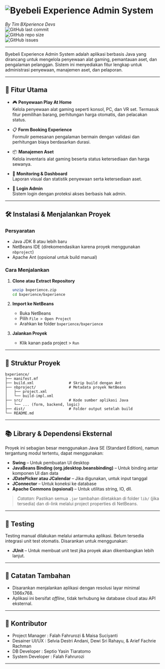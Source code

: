 # ![Byebeli Experience Admin System](https://yourdomain.com/logo.png)

_By Tim BXperience Devs_  
![GitHub last commit](https://img.shields.io/github/last-commit/yourusername/bxperience)  
![GitHub repo size](https://img.shields.io/github/repo-size/yourusername/bxperience)  
![GitHub issues](https://img.shields.io/github/issues/yourusername/bxperience)

---

Byebeli Experience Admin System adalah aplikasi berbasis Java yang dirancang untuk mengelola penyewaan alat gaming, pemantauan aset, dan pengalaman pelanggan. Sistem ini menyediakan fitur lengkap untuk administrasi penyewaan, manajemen aset, dan pelaporan.

---

## 🧩 Fitur Utama

- 🎮 **Penyewaan Play At Home**  
  Kelola penyewaan alat gaming seperti konsol, PC, dan VR set. Termasuk fitur pemilihan barang, perhitungan harga otomatis, dan pelacakan status.

- 📋 **Form Booking Experience**  
  Formulir pemesanan pengalaman bermain dengan validasi dan perhitungan biaya berdasarkan durasi.

- 📦 **Manajemen Aset**  
  Kelola inventaris alat gaming beserta status ketersediaan dan harga sewanya.

- 🧠 **Monitoring & Dashboard**  
  Laporan visual dan statistik penyewaan serta ketersediaan aset.

- 🔐 **Login Admin**  
  Sistem login dengan proteksi akses berbasis hak admin.

---

## 🛠️ Instalasi & Menjalankan Proyek

### Persyaratan

- Java JDK 8 atau lebih baru
- NetBeans IDE (direkomendasikan karena proyek menggunakan `nbproject`)
- Apache Ant (opsional untuk build manual)

### Cara Menjalankan

1. **Clone atau Extract Repository**
   ```bash
   unzip bxperience.zip
   cd bxperience/bxperience
   ```

2. **Import ke NetBeans**
   - Buka NetBeans
   - Pilih `File > Open Project`
   - Arahkan ke folder `bxperience/bxperience`

3. **Jalankan Proyek**
   - Klik kanan pada project > `Run`

---

## 📁 Struktur Proyek

```
bxperience/
├── manifest.mf
├── build.xml                # Skrip build dengan Ant
├── nbproject/               # Metadata proyek NetBeans
│   ├── project.xml
│   └── build-impl.xml
├── src/                     # Kode sumber aplikasi Java
│   └── ... (form, backend, logic)
├── dist/                    # Folder output setelah build
└── README.md
```

---

## 📚 Library & Dependensi Eksternal

Proyek ini sebagian besar menggunakan Java SE (Standard Edition), namun tergantung modul tertentu, dapat menggunakan:

- **Swing** – Untuk pembuatan UI desktop
- **JavaBeans Binding (org.jdesktop.beansbinding)** – Untuk binding antar komponen UI dan data
- **JDatePicker atau JCalendar** – Jika digunakan, untuk input tanggal
- **JConnector** – Untuk koneksi ke database
- **Apache Commons (opsional)** – Untuk utilitas string, IO, dll.

> *Catatan:* Pastikan semua `.jar` tambahan diletakkan di folder `lib/` (jika tersedia) dan di-link melalui project properties di NetBeans.

---

## 🧪 Testing

Testing manual dilakukan melalui antarmuka aplikasi. Belum tersedia integrasi unit test otomatis. Disarankan untuk menggunakan:

- **JUnit** – Untuk membuat unit test jika proyek akan dikembangkan lebih lanjut.

---

## 📌 Catatan Tambahan

- Disarankan menjalankan aplikasi dengan resolusi layar minimal 1366x768.
- Aplikasi ini bersifat *offline*, tidak terhubung ke database cloud atau API eksternal.

---

## 👥 Kontributor

- Project Manager   : Falah Fahrurozi & Maisa Suciyanti
- Desainer UI/UX    : Selvia Destri Andani, Dewi Sri Rahayu, & Arief Fachrie Rachman
- DB Developer      : Septio Yasin Tiaratomo
- System Developer  : Falah Fahrurozi

---

